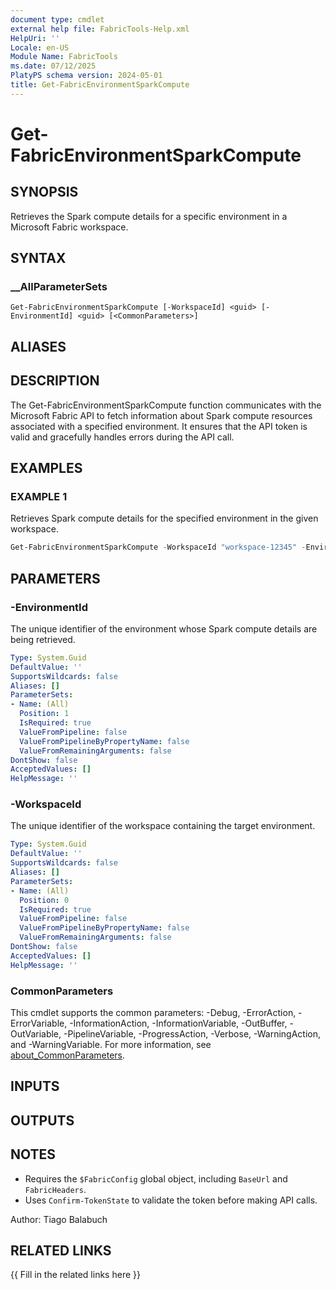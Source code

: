 ```yaml
---
document type: cmdlet
external help file: FabricTools-Help.xml
HelpUri: ''
Locale: en-US
Module Name: FabricTools
ms.date: 07/12/2025
PlatyPS schema version: 2024-05-01
title: Get-FabricEnvironmentSparkCompute
---
```


# Get-FabricEnvironmentSparkCompute

## SYNOPSIS

Retrieves the Spark compute details for a specific environment in a Microsoft Fabric workspace.

## SYNTAX

### __AllParameterSets

```
Get-FabricEnvironmentSparkCompute [-WorkspaceId] <guid> [-EnvironmentId] <guid> [<CommonParameters>]
```

## ALIASES

## DESCRIPTION

The Get-FabricEnvironmentSparkCompute function communicates with the Microsoft Fabric API to fetch information
about Spark compute resources associated with a specified environment.
It ensures that the API token is valid
and gracefully handles errors during the API call.

## EXAMPLES

### EXAMPLE 1

Retrieves Spark compute details for the specified environment in the given workspace.

```powershell
Get-FabricEnvironmentSparkCompute -WorkspaceId "workspace-12345" -EnvironmentId "environment-67890"
```

## PARAMETERS

### -EnvironmentId

The unique identifier of the environment whose Spark compute details are being retrieved.

```yaml
Type: System.Guid
DefaultValue: ''
SupportsWildcards: false
Aliases: []
ParameterSets:
- Name: (All)
  Position: 1
  IsRequired: true
  ValueFromPipeline: false
  ValueFromPipelineByPropertyName: false
  ValueFromRemainingArguments: false
DontShow: false
AcceptedValues: []
HelpMessage: ''
```

### -WorkspaceId

The unique identifier of the workspace containing the target environment.

```yaml
Type: System.Guid
DefaultValue: ''
SupportsWildcards: false
Aliases: []
ParameterSets:
- Name: (All)
  Position: 0
  IsRequired: true
  ValueFromPipeline: false
  ValueFromPipelineByPropertyName: false
  ValueFromRemainingArguments: false
DontShow: false
AcceptedValues: []
HelpMessage: ''
```

### CommonParameters

This cmdlet supports the common parameters: -Debug, -ErrorAction, -ErrorVariable,
-InformationAction, -InformationVariable, -OutBuffer, -OutVariable, -PipelineVariable,
-ProgressAction, -Verbose, -WarningAction, and -WarningVariable. For more information, see
[about_CommonParameters](https://go.microsoft.com/fwlink/?LinkID=113216).

## INPUTS

## OUTPUTS

## NOTES

- Requires the `$FabricConfig` global object, including `BaseUrl` and `FabricHeaders`.
- Uses `Confirm-TokenState` to validate the token before making API calls.

Author: Tiago Balabuch

## RELATED LINKS

{{ Fill in the related links here }}

